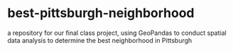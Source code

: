 # best-pittsburgh-neighborhood
a repository for our final class project, using GeoPandas to conduct spatial data analysis to determine the best neighborhood in Pittsburgh
